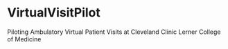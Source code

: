 # VirtualVisitPilot
Piloting Ambulatory Virtual Patient Visits at Cleveland Clinic Lerner College of Medicine
